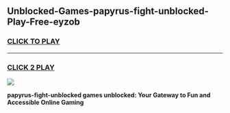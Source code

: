 
## Unblocked-Games-papyrus-fight-unblocked-Play-Free-eyzob
<h3>
<a href="https://premium76.site?title=papyrus-fight-unblocked&ref=18A1">CLICK TO PLAY</a></h3>
<hr>

<h3>
<a href="https://premium76.site?title=papyrus-fight-unblocked&ref=18A1">CLICK 2 PLAY</a>
  
</h3>

<a href="https://premium76.site?title=papyrus-fight-unblocked&ref=18A1"><img src="https://clearcache.store/games.png"></a>


**papyrus-fight-unblocked games unblocked: Your Gateway to Fun and Accessible Online Gaming**
